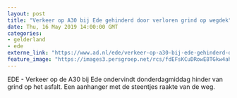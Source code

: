 ```yaml
---
layout: post
title: "Verkeer op A30 bij Ede gehinderd door verloren grind op wegdek"
date: Thu, 16 May 2019 14:00:00 GMT
categories: 
- gelderland 
- ede 
externe_link: "https://www.ad.nl/ede/verkeer-op-a30-bij-ede-gehinderd-door-verloren-grind-op-wegdek~abdec6c9/"
feature_image: "https://images3.persgroep.net/rcs/fdEFsKCuDRowE8TGkw4ahDB4WkI/diocontent/148524767/_fitwidth/400/?appId=21791a8992982cd8da851550a453bd7f&quality=0.7"
---
```


EDE - Verkeer op de A30 bij Ede ondervindt donderdagmiddag hinder van grind op het asfalt. Een aanhanger met de steentjes raakte van de weg.
